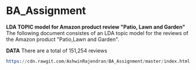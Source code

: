# BA_Assignment
**LDA TOPIC model for Amazon product review "Patio, Lawn and Garden"**
The following document consistes of an LDA topic model for the reviews of the Amazon product "Patio,Lawn and Garden".

**DATA**
There are a total of 151,254 reviews 
```s
https://cdn.rawgit.com/AshwinRajendran/BA_Assignment/master/index.html
```

